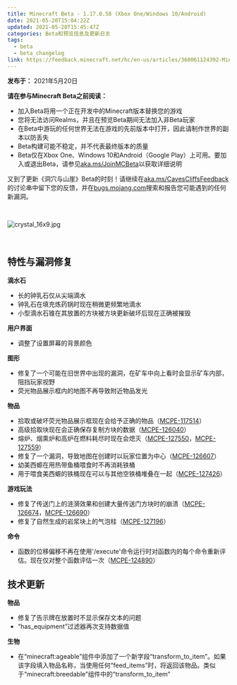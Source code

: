 ```yaml
---
title: Minecraft Beta - 1.17.0.58 (Xbox One/Windows 10/Android)
date: 2021-05-20T15:04:22Z
updated: 2021-05-20T15:45:47Z
categories: Beta和预览信息及更新日志
tags:
  - beta
  - beta_changelog
link: https://feedback.minecraft.net/hc/en-us/articles/360061124392-Minecraft-Beta-1-17-0-58-Xbox-One-Windows-10-Android
---
```


**发布于：** 2021年5月20日

**请在参与Minecraft Beta之前阅读：**

- 加入Beta将用一个正在开发中的Minecraft版本替换您的游戏
- 您将无法访问Realms，并且在预览Beta期间无法加入非Beta玩家
- 在Beta中游玩的任何世界无法在游戏的先前版本中打开，因此请制作世界的副本以防丢失
- Beta构建可能不稳定，并不代表最终版本的质量
- Beta仅在Xbox One、Windows 10和Android（Google Play）上可用。要加入或退出Beta，请参见[aka.ms/JoinMCBeta](https://aka.ms/JoinMCBeta)以获取详细说明

又到了更新《洞穴与山崖》Beta的时刻！请继续在[aka.ms/CavesCliffsFeedback](https://aka.ms/CavesCliffsFeedback)的讨论串中留下您的反馈，并在[bugs.mojang.com](https://bugs.mojang.com/)搜索和报告您可能遇到的任何新漏洞。

 

![crystal_16x9.jpg](https://feedback.minecraft.net/hc/article_attachments/360095995171/crystal_16x9.jpg)

 

## **特性与漏洞修复**

**滴水石**

- 长的钟乳石仅从尖端滴水
- 钟乳石在填充炼药锅时现在稍微更频繁地滴水
- 小型滴水石锥在其放置的方块被方块更新破坏后现在正确被摧毁

**用户界面**

- 调整了设置屏幕的背景颜色

**图形**

- 修复了一个可能在旧世界中出现的漏洞，在矿车中向上看时会显示矿车内部，阻挡玩家视野
- 荧光物品展示框内的地图不再导致附近物品发光

**物品**

- 拾取或破坏荧光物品展示框现在会给予正确的物品（[MCPE-117514](https://bugs.mojang.com/browse/MCPE-117514)）
- 高级拾取块现在会正确保存复制方块的数据（[MCPE-126040](https://bugs.mojang.com/browse/MCPE-126040)）
- 熔炉、烟熏炉和高炉在燃料耗尽时现在会熄灭（[MCPE-127550](https://bugs.mojang.com/browse/MCPE-127550)，[MCPE-127559](https://bugs.mojang.com/browse/MCPE-127559)）
- 修复了一个漏洞，导致地图在创建时以玩家位置为中心（[MCPE-126607](https://bugs.mojang.com/browse/MCPE-126607)）
- 幼美西螈在用热带鱼桶喂食时不再消耗铁桶
- 用于喂食美西螈的铁桶现在可以与其他空铁桶堆叠在一起（[MCPE-127426](https://bugs.mojang.com/browse/MCPE-127426)）

**游戏玩法**

- 修复了传送门上的涟漪效果和创建大量传送门方块时的崩溃（[MCPE-126674](https://bugs.mojang.com/browse/MCPE-126674)，[MCPE-126690](https://bugs.mojang.com/browse/MCPE-126690)）
- 修复了自然生成的岩浆块上的气泡柱（[MCPE-127196](https://bugs.mojang.com/browse/MCPE-127196)）

**命令**

- 函数的位移偏移不再在使用'/execute'命令运行时对函数内的每个命令重新评估。现在仅对整个函数评估一次（[MCPE-124890](https://bugs.mojang.com/browse/MCPE-124890)）

## **技术更新**

**物品**

- 修复了告示牌在放置时不显示保存文本的问题
- “has_equipment”过滤器再次支持数据值

**生物**

- 在“minecraft:ageable”组件中添加了一个新字段“transform_to_item”。如果该字段填入物品名称，当使用任何“feed_items”时，将返回该物品。类似于“minecraft:breedable”组件中的“transform_to_item”